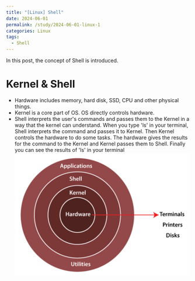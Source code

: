 ```yaml
---
title: "[Linux] Shell"
date: 2024-06-01
permalink: /study/2024-06-01-linux-1
categories: Linux
tags:
  - Shell
---
```


In this post, the concept of Shell is introduced.

# Kernel & Shell
- Hardware includes memory, hard disk, SSD, CPU and other physical things. 
- Kernel is a core part of OS. OS directly controls hardware.
- Shell interprets the user's commands and passes them to the Kernel in a way that the kernel can understand.
When you type 'ls' in your terminal, Shell interprets the command and passes it to Kernel. Then Kernel controls the hardware to do some tasks. The hardware gives the results for the command to the Kernel and Kernel passes them to Shell. Finally you can see the results of 'ls' in your terminal
![shell](..\images\2024-06-01-linux-1\shell.png)